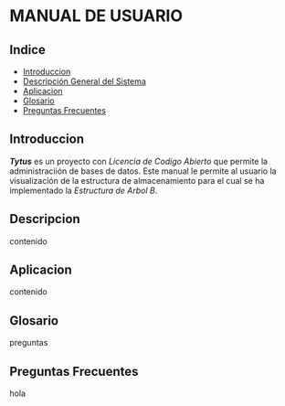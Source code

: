  MANUAL DE USUARIO
===================
## Indice
- [Introduccion](#introduccion)
- [Descripción General del Sistema](#descrip)
- [Aplicacion](#apli)
- [Glosario](#glosario)
- [Preguntas Frecuentes](#questions)

<div id='introduccion'/>

## Introduccion
**_Tytus_** es un proyecto con *_Licencia de Codigo Abierto_* que permite la administraciión de bases de datos. Este manual le permite al usuario la visualización de la estructura de almacenamiento para el cual se ha implementado la _Estructura de Arbol B_.

<div id='descrip'/>

## Descripcion
contenido
  
<div id='apli'/>

## Aplicacion
contenido

<div id='glosario'/>

## Glosario
preguntas

<div id='questions'/>

## Preguntas Frecuentes
hola
